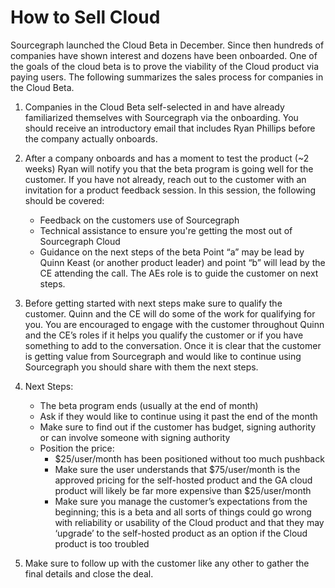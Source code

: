 # How to Sell Cloud

Sourcegraph launched the Cloud Beta in December. Since then hundreds of companies have shown interest and dozens have been onboarded. One of the goals of the cloud beta is to prove the viability of the Cloud product via paying users. The following summarizes the sales process for companies in the Cloud Beta.

1. Companies in the Cloud Beta self-selected in and have already familiarized themselves with Sourcegraph via the onboarding. You should receive an introductory email that includes Ryan Phillips before the company actually onboards.

2. After a company onboards and has a moment to test the product (~2 weeks) Ryan will notify you that the beta program is going well for the customer. If you have not already, reach out to the customer with an invitation for a product feedback session. In this session, the following should be covered:

   - Feedback on the customers use of Sourcegraph
   - Technical assistance to ensure you're getting the most out of Sourcegraph Cloud
   - Guidance on the next steps of the beta
     Point “a” may be lead by Quinn Keast (or another product leader) and point “b” will lead by the CE attending the call. The AEs role is to guide the customer on next steps.

3. Before getting started with next steps make sure to qualify the customer. Quinn and the CE will do some of the work for qualifying for you. You are encouraged to engage with the customer throughout Quinn and the CE’s roles if it helps you qualify the customer or if you have something to add to the conversation. Once it is clear that the customer is getting value from Sourcegraph and would like to continue using Sourcegraph you should share with them the next steps.

4. Next Steps:

   - The beta program ends (usually at the end of month)
   - Ask if they would like to continue using it past the end of the month
   - Make sure to find out if the customer has budget, signing authority or can involve someone with signing authority
   - Position the price:
     - $25/user/month has been positioned without too much pushback
     - Make sure the user understands that $75/user/month is the approved pricing for the self-hosted product and the GA cloud product will likely be far more expensive than $25/user/month
     - Make sure you manage the customer’s expectations from the beginning; this is a beta and all sorts of things could go wrong with reliability or usability of the Cloud product and that they may ‘upgrade’ to the self-hosted product as an option if the Cloud product is too troubled

5. Make sure to follow up with the customer like any other to gather the final details and close the deal.
